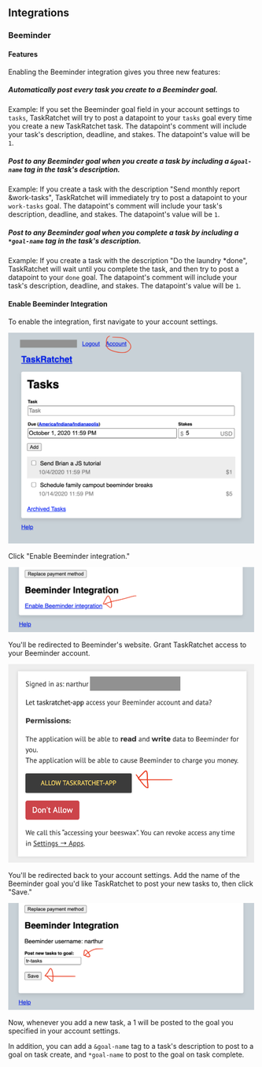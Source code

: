 ## Integrations

### Beeminder

#### Features

Enabling the Beeminder integration gives you three new features:

##### Automatically post every task you create to a Beeminder goal.

Example: If you set the Beeminder goal field in your account settings to `tasks`, TaskRatchet will try to post a 
datapoint to your `tasks` goal every time you create a new TaskRatchet task. The datapoint's comment will include your
task's description, deadline, and stakes. The datapoint's value will be `1`. 

##### Post to any Beeminder goal when you create a task by including a `&goal-name` tag in the task's description.

Example: If you create a task with the description "Send monthly report &work-tasks", TaskRatchet will immediately try
to post a datapoint to your `work-tasks` goal. The datapoint's comment will include your task's description, deadline, 
and stakes. The datapoint's value will be `1`. 

##### Post to any Beeminder goal when you complete a task by including a `*goal-name` tag in the task's description.

Example: If you create a task with the description "Do the laundry *done", TaskRatchet will wait until you complete the 
task, and then try to post a datapoint to your `done` goal. The datapoint's comment will include your task's 
description, deadline, and stakes. The datapoint's value will be `1`.

#### Enable Beeminder Integration

To enable the integration, first navigate to your account settings.

<img src="images/beeminder-1.png" width=500 />

Click "Enable Beeminder integration."

<img src="images/beeminder-2.png" width=500 />

You'll be redirected to Beeminder's website. Grant TaskRatchet access to your Beeminder account.

<img src="images/beeminder-3.png" width=500 />

You'll be redirected back to your account settings. Add the name of the Beeminder goal you'd like TaskRatchet to post 
your new tasks to, then click "Save."

<img src="images/beeminder-4.png" width=500 />

Now, whenever you add a new task, a 1 will be posted to the goal you specified in your account settings.

In addition, you can add a `&goal-name` tag to a task's description to post to a goal on task create, and `*goal-name`
to post to the goal on task complete.
